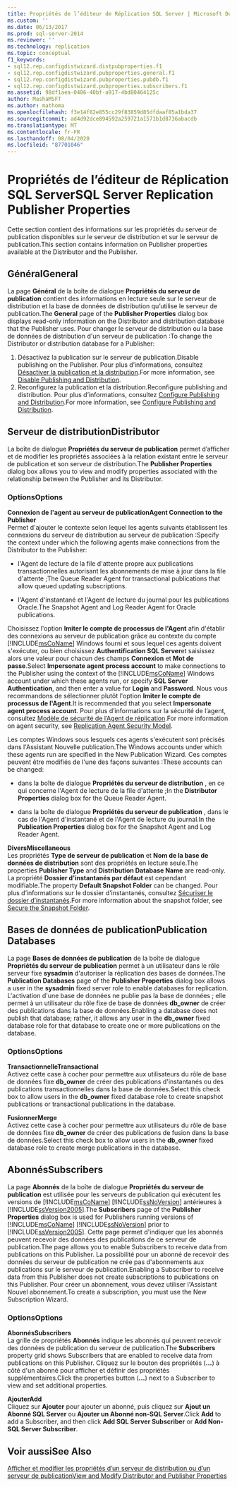 ```yaml
---
title: Propriétés de l’éditeur de Réplication SQL Server | Microsoft Docs
ms.custom: ''
ms.date: 06/13/2017
ms.prod: sql-server-2014
ms.reviewer: ''
ms.technology: replication
ms.topic: conceptual
f1_keywords:
- sql12.rep.configdistwizard.distpubproperties.f1
- sql12.rep.configdistwizard.pubproperties.general.f1
- sql12.rep.configdistwizard.pubproperties.pubdb.f1
- sql12.rep.configdistwizard.pubproperties.subscribers.f1
ms.assetid: 98df1aea-0406-40bf-a917-4bd80464125c
author: MashaMSFT
ms.author: mathoma
ms.openlocfilehash: f3e14f82e855cc29f83859d85dfdaaf85a1bda37
ms.sourcegitcommit: ad4d92dce894592a259721a1571b1d8736abacdb
ms.translationtype: MT
ms.contentlocale: fr-FR
ms.lasthandoff: 08/04/2020
ms.locfileid: "87701046"
---
```

# <a name="sql-server-replication-publisher-properties"></a><span data-ttu-id="467d4-102">Propriétés de l’éditeur de Réplication SQL Server</span><span class="sxs-lookup"><span data-stu-id="467d4-102">SQL Server Replication Publisher Properties</span></span>
  <span data-ttu-id="467d4-103">Cette section contient des informations sur les propriétés du serveur de publication disponibles sur le serveur de distribution et sur le serveur de publication.</span><span class="sxs-lookup"><span data-stu-id="467d4-103">This section contains information on Publisher properties available at the Distributor and the Publisher.</span></span> 

## <a name="general"></a><span data-ttu-id="467d4-104">Général</span><span class="sxs-lookup"><span data-stu-id="467d4-104">General</span></span>  
  <span data-ttu-id="467d4-105"> La page **Général** de la boîte de dialogue **Propriétés du serveur de publication** contient des informations en lecture seule sur le serveur de distribution et la base de données de distribution qu’utilise le serveur de publication.</span><span class="sxs-lookup"><span data-stu-id="467d4-105">The **General** page of the **Publisher Properties** dialog box displays read-only information on the Distributor and distribution database that the Publisher uses.</span></span> <span data-ttu-id="467d4-106">Pour changer le serveur de distribution ou la base de données de distribution d'un serveur de publication :</span><span class="sxs-lookup"><span data-stu-id="467d4-106">To change the Distributor or distribution database for a Publisher:</span></span>  
  
1.  <span data-ttu-id="467d4-107">Désactivez la publication sur le serveur de publication.</span><span class="sxs-lookup"><span data-stu-id="467d4-107">Disable publishing on the Publisher.</span></span> <span data-ttu-id="467d4-108">Pour plus d’informations, consultez [Désactiver la publication et la distribution](disable-publishing-and-distribution.md).</span><span class="sxs-lookup"><span data-stu-id="467d4-108">For more information, see [Disable Publishing and Distribution](disable-publishing-and-distribution.md).</span></span>    
2.  <span data-ttu-id="467d4-109">Reconfigurez la publication et la distribution.</span><span class="sxs-lookup"><span data-stu-id="467d4-109">Reconfigure publishing and distribution.</span></span> <span data-ttu-id="467d4-110">Pour plus d’informations, consultez [Configure Publishing and Distribution](configure-publishing-and-distribution.md).</span><span class="sxs-lookup"><span data-stu-id="467d4-110">For more information, see [Configure Publishing and Distribution](configure-publishing-and-distribution.md).</span></span>  

## <a name="distributor"></a><span data-ttu-id="467d4-111">Serveur de distribution</span><span class="sxs-lookup"><span data-stu-id="467d4-111">Distributor</span></span>
  <span data-ttu-id="467d4-112"> La boîte de dialogue **Propriétés du serveur de publication** permet d’afficher et de modifier les propriétés associées à la relation existant entre le serveur de publication et son serveur de distribution.</span><span class="sxs-lookup"><span data-stu-id="467d4-112">The **Publisher Properties** dialog box allows you to view and modify properties associated with the relationship between the Publisher and its Distributor.</span></span>  
  
### <a name="options"></a><span data-ttu-id="467d4-113">Options</span><span class="sxs-lookup"><span data-stu-id="467d4-113">Options</span></span>  
 <span data-ttu-id="467d4-114">**Connexion de l'agent au serveur de publication**</span><span class="sxs-lookup"><span data-stu-id="467d4-114">**Agent Connection to the Publisher**</span></span>  
 <span data-ttu-id="467d4-115">Permet d'ajouter le contexte selon lequel les agents suivants établissent les connexions du serveur de distribution au serveur de publication :</span><span class="sxs-lookup"><span data-stu-id="467d4-115">Specify the context under which the following agents make connections from the Distributor to the Publisher:</span></span>  
  
-   <span data-ttu-id="467d4-116">l'Agent de lecture de la file d'attente propre aux publications transactionnelles autorisant les abonnements de mise à jour dans la file d'attente ;</span><span class="sxs-lookup"><span data-stu-id="467d4-116">The Queue Reader Agent for transactional publications that allow queued updating subscriptions.</span></span>  
  
-   <span data-ttu-id="467d4-117">l'Agent d'instantané et l'Agent de lecture du journal pour les publications Oracle.</span><span class="sxs-lookup"><span data-stu-id="467d4-117">The Snapshot Agent and Log Reader Agent for Oracle publications.</span></span>  
  
 <span data-ttu-id="467d4-118">Choisissez l'option **Imiter le compte de processus de l'Agent** afin d'établir des connexions au serveur de publication grâce au contexte du compte [!INCLUDE[msCoName](../../includes/msconame-md.md)] Windows fourni et sous lequel ces agents doivent s'exécuter, ou bien choisissez **Authentification SQL Server**et saisissez alors une valeur pour chacun des champs **Connexion** et **Mot de passe**.</span><span class="sxs-lookup"><span data-stu-id="467d4-118">Select **Impersonate agent process account** to make connections to the Publisher using the context of the [!INCLUDE[msCoName](../../includes/msconame-md.md)] Windows account under which these agents run, or specify **SQL Server Authentication**, and then enter a value for **Login** and **Password**.</span></span> <span data-ttu-id="467d4-119">Nous vous recommandons de sélectionner plutôt l'option **Imiter le compte de processus de l'Agent**.</span><span class="sxs-lookup"><span data-stu-id="467d4-119">It is recommended that you select **Impersonate agent process account**.</span></span> <span data-ttu-id="467d4-120">Pour plus d’informations sur la sécurité de l’agent, consultez [Modèle de sécurité de l’Agent de réplication](security/replication-agent-security-model.md).</span><span class="sxs-lookup"><span data-stu-id="467d4-120">For more information on agent security, see [Replication Agent Security Model](security/replication-agent-security-model.md).</span></span>  
  
 <span data-ttu-id="467d4-121">Les comptes Windows sous lesquels ces agents s'exécutent sont précisés dans l'Assistant Nouvelle publication.</span><span class="sxs-lookup"><span data-stu-id="467d4-121">The Windows accounts under which these agents run are specified in the New Publication Wizard.</span></span> <span data-ttu-id="467d4-122">Ces comptes peuvent être modifiés de l'une des façons suivantes :</span><span class="sxs-lookup"><span data-stu-id="467d4-122">These accounts can be changed:</span></span>  
  
-   <span data-ttu-id="467d4-123">dans la boîte de dialogue **Propriétés du serveur de distribution** , en ce qui concerne l'Agent de lecture de la file d'attente ;</span><span class="sxs-lookup"><span data-stu-id="467d4-123">In the **Distributor Properties** dialog box for the Queue Reader Agent.</span></span>  
  
-   <span data-ttu-id="467d4-124">dans la boîte de dialogue **Propriétés du serveur de publication** , dans le cas de l'Agent d'instantané et de l'Agent de lecture du journal.</span><span class="sxs-lookup"><span data-stu-id="467d4-124">In the **Publication Properties** dialog box for the Snapshot Agent and Log Reader Agent.</span></span>  
  
 <span data-ttu-id="467d4-125">**Divers**</span><span class="sxs-lookup"><span data-stu-id="467d4-125">**Miscellaneous**</span></span>  
 <span data-ttu-id="467d4-126">Les propriétés **Type de serveur de publication** et **Nom de la base de données de distribution** sont des propriétés en lecture seule.</span><span class="sxs-lookup"><span data-stu-id="467d4-126">The properties **Publisher Type** and **Distribution Database Name** are read-only.</span></span> <span data-ttu-id="467d4-127">La propriété **Dossier d'instantanés par défaut** est cependant modifiable.</span><span class="sxs-lookup"><span data-stu-id="467d4-127">The property **Default Snapshot Folder** can be changed.</span></span> <span data-ttu-id="467d4-128">Pour plus d’informations sur le dossier d’instantanés, consultez [Sécuriser le dossier d’instantanés](security/secure-the-snapshot-folder.md).</span><span class="sxs-lookup"><span data-stu-id="467d4-128">For more information about the snapshot folder, see [Secure the Snapshot Folder](security/secure-the-snapshot-folder.md).</span></span>  
  

## <a name="publication-databases"></a><span data-ttu-id="467d4-129">Bases de données de publication</span><span class="sxs-lookup"><span data-stu-id="467d4-129">Publication Databases</span></span>
  <span data-ttu-id="467d4-130">La page **Bases de données de publication** de la boîte de dialogue **Propriétés du serveur de publication** permet à un utilisateur dans le rôle serveur fixe **sysadmin** d'autoriser la réplication des bases de données.</span><span class="sxs-lookup"><span data-stu-id="467d4-130">The **Publication Databases** page of the **Publisher Properties** dialog box allows a user in the **sysadmin** fixed server role to enable databases for replication.</span></span> <span data-ttu-id="467d4-131">L'activation d'une base de données ne publie pas la base de données ; elle permet à un utilisateur du rôle fixe de base de données **db_owner** de créer des publications dans la base de données.</span><span class="sxs-lookup"><span data-stu-id="467d4-131">Enabling a database does not publish that database; rather, it allows any user in the **db_owner** fixed database role for that database to create one or more publications on the database.</span></span>  
  
### <a name="options"></a><span data-ttu-id="467d4-132">Options</span><span class="sxs-lookup"><span data-stu-id="467d4-132">Options</span></span>  
 <span data-ttu-id="467d4-133">**Transactionnelle**</span><span class="sxs-lookup"><span data-stu-id="467d4-133">**Transactional**</span></span>  
 <span data-ttu-id="467d4-134">Activez cette case à cocher pour permettre aux utilisateurs du rôle de base de données fixe **db_owner** de créer des publications d'instantanés ou des publications transactionnelles dans la base de données.</span><span class="sxs-lookup"><span data-stu-id="467d4-134">Select this check box to allow users in the **db_owner** fixed database role to create snapshot publications or transactional publications in the database.</span></span> 
  
 <span data-ttu-id="467d4-135">**Fusionner**</span><span class="sxs-lookup"><span data-stu-id="467d4-135">**Merge**</span></span>  
 <span data-ttu-id="467d4-136">Activez cette case à cocher pour permettre aux utilisateurs du rôle de base de données fixe **db_owner** de créer des publications de fusion dans la base de données.</span><span class="sxs-lookup"><span data-stu-id="467d4-136">Select this check box to allow users in the **db_owner** fixed database role to create merge publications in the database.</span></span>  

## <a name="subscribers"></a><span data-ttu-id="467d4-137">Abonnés</span><span class="sxs-lookup"><span data-stu-id="467d4-137">Subscribers</span></span>

  <span data-ttu-id="467d4-138">La page **Abonnés** de la boîte de dialogue **Propriétés du serveur de publication** est utilisée pour les serveurs de publication qui exécutent les versions de [!INCLUDE[msCoName](../../includes/msconame-md.md)] [!INCLUDE[ssNoVersion](../../includes/ssnoversion-md.md)] antérieures à [!INCLUDE[ssVersion2005](../../includes/ssversion2005-md.md)].</span><span class="sxs-lookup"><span data-stu-id="467d4-138">The **Subscribers** page of the **Publisher Properties** dialog box is used for Publishers running versions of [!INCLUDE[msCoName](../../includes/msconame-md.md)] [!INCLUDE[ssNoVersion](../../includes/ssnoversion-md.md)] prior to [!INCLUDE[ssVersion2005](../../includes/ssversion2005-md.md)].</span></span> <span data-ttu-id="467d4-139">Cette page permet d'indiquer que les abonnés peuvent recevoir des données des publications de ce serveur de publication.</span><span class="sxs-lookup"><span data-stu-id="467d4-139">The page allows you to enable Subscribers to receive data from publications on this Publisher.</span></span> <span data-ttu-id="467d4-140">La possibilité pour un abonné de recevoir des données du serveur de publication ne crée pas d'abonnements aux publications sur le serveur de publication.</span><span class="sxs-lookup"><span data-stu-id="467d4-140">Enabling a Subscriber to receive data from this Publisher does not create subscriptions to publications on this Publisher.</span></span> <span data-ttu-id="467d4-141">Pour créer un abonnement, vous devez utiliser l'Assistant Nouvel abonnement.</span><span class="sxs-lookup"><span data-stu-id="467d4-141">To create a subscription, you must use the New Subscription Wizard.</span></span>  
  
### <a name="options"></a><span data-ttu-id="467d4-142">Options</span><span class="sxs-lookup"><span data-stu-id="467d4-142">Options</span></span>  
 <span data-ttu-id="467d4-143">**Abonnés**</span><span class="sxs-lookup"><span data-stu-id="467d4-143">**Subscribers**</span></span>  
 <span data-ttu-id="467d4-144">La grille de propriétés **Abonnés** indique les abonnés qui peuvent recevoir des données de publication du serveur de publication.</span><span class="sxs-lookup"><span data-stu-id="467d4-144">The **Subscribers** property grid shows Subscribers that are enabled to receive data from publications on this Publisher.</span></span> <span data-ttu-id="467d4-145">Cliquez sur le bouton des propriétés (**...**) à côté d'un abonné pour afficher et définir des propriétés supplémentaires.</span><span class="sxs-lookup"><span data-stu-id="467d4-145">Click the properties button (**...**) next to a Subscriber to view and set additional properties.</span></span>  
  
 <span data-ttu-id="467d4-146">**Ajouter**</span><span class="sxs-lookup"><span data-stu-id="467d4-146">**Add**</span></span>  
 <span data-ttu-id="467d4-147">Cliquez sur **Ajouter** pour ajouter un abonné, puis cliquez sur **Ajout un Abonné SQL Server** ou **Ajouter un Abonné non-SQL Server**.</span><span class="sxs-lookup"><span data-stu-id="467d4-147">Click **Add** to add a Subscriber, and then click **Add SQL Server Subscriber** or **Add Non-SQL Server Subscriber**.</span></span>  

## <a name="see-also"></a><span data-ttu-id="467d4-148">Voir aussi</span><span class="sxs-lookup"><span data-stu-id="467d4-148">See Also</span></span>  
 [<span data-ttu-id="467d4-149">Afficher et modifier les propriétés d’un serveur de distribution ou d’un serveur de publication</span><span class="sxs-lookup"><span data-stu-id="467d4-149">View and Modify Distributor and Publisher Properties</span></span>](view-and-modify-distributor-and-publisher-properties.md)   

  
  
